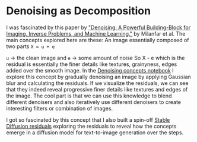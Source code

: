 # Denoising as Decomposition

I was fascinated by this paper by ["Denoising: A Powerful Building-Block for Imaging, Inverse Problems, and Machine Learning."](https://arxiv.org/abs/2409.06219) by Milanfar et al. 
The main concepts explored here are these:
An image essentially composed of two parts
`X = u + e`


`u` -> the clean image and `e` -> some amount of noise
So X - e which is the residual is essentially the finer details like textures, grainyness, edges added over the smooth image.
In the [Denoising concepts notebook](https://github.com/silvererudite/diffusion-land/blob/main/Denoising/denoising_concepts.ipynb) I explore this concept by gradually denoising an image by applying Gaussian blur and calculating the residuals. 
If we visualize the residuals, we can see that they indeed reveal progressive finer details like textures and edges of the image.
The cool part is that we can use this knowledge to blend different denoisers and also iteratively use different denoisers to create interesting filters or combination of images.


I got so fascinated by this concept that I also built a spin-off [Stable Diffusion residuals](https://github.com/silvererudite/diffusion-land/blob/main/Denoising/ddpm-residual-visualization.ipynb) exploring the residuals to
reveal how the concepts emerge in a diffusion model for text-to-image generation over the steps.
